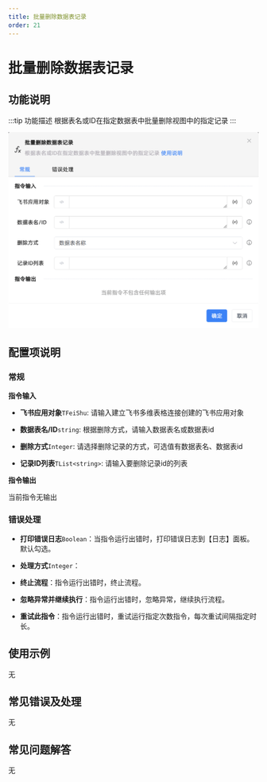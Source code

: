 ```yaml
---
title: 批量删除数据表记录
order: 21
---
```


# 批量删除数据表记录

## 功能说明

:::tip 功能描述
根据表名或ID在指定数据表中批量删除视图中的指定记录
:::

![批量删除数据表记录](../../../../assets/批量删除数据表记录_command.png)

## 配置项说明

### 常规

**指令输入**

- **飞书应用对象**`TFeiShu`: 请输入建立飞书多维表格连接创建的飞书应用对象

- **数据表名/ID**`string`: 根据删除方式，请输入数据表名或数据表id

- **删除方式**`Integer`: 请选择删除记录的方式，可选值有数据表名、数据表id

- **记录ID列表**`TList<string>`: 请输入要删除记录id的列表


**指令输出**

当前指令无输出

### 错误处理

- **打印错误日志**`Boolean`：当指令运行出错时，打印错误日志到【日志】面板。默认勾选。

- **处理方式**`Integer`：

 - **终止流程**：指令运行出错时，终止流程。

 - **忽略异常并继续执行**：指令运行出错时，忽略异常，继续执行流程。

 - **重试此指令**：指令运行出错时，重试运行指定次数指令，每次重试间隔指定时长。

## 使用示例
无

## 常见错误及处理

无

## 常见问题解答

无

